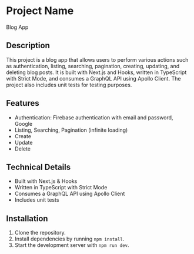 # Project Name

Blog App

## Description

This project is a blog app that allows users to perform various actions such as authentication, listing, searching, pagination, creating, updating, and deleting blog posts. It is built with Next.js and Hooks, written in TypeScript with Strict Mode, and consumes a GraphQL API using Apollo Client. The project also includes unit tests for testing purposes.

## Features

- Authentication: Firebase authentication with email and password, Google
- Listing, Searching, Pagination (infinite loading)
- Create
- Update
- Delete

## Technical Details

- Built with Next.js & Hooks
- Written in TypeScript with Strict Mode
- Consumes a GraphQL API using Apollo Client
- Includes unit tests

## Installation

1. Clone the repository.
2. Install dependencies by running `npm install`.
3. Start the development server with `npm run dev`.

